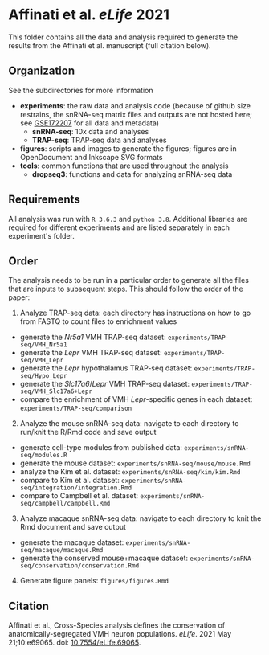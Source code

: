 # Affinati et al. *eLife* 2021
This folder contains all the data and analysis required to generate the results from the Affinati et al. manuscript (full citation below).

## Organization
See the subdirectories for more information
* **experiments**: the raw data and analysis code (because of github size restrains, the snRNA-seq matrix files and outputs are not hosted here; see [GSE172207](https://www.ncbi.nlm.nih.gov/geo/query/acc.cgi?acc=GSE172207) for all data and metadata)
  * **snRNA-seq**: 10x data and analyses
  * **TRAP-seq**: TRAP-seq data and analyses
* **figures**: scripts and images to generate the figures; figures are in OpenDocument and Inkscape SVG formats
* **tools**: common functions that are used throughout the analysis
  * **dropseq3**: functions and data for analyzing snRNA-seq data

## Requirements
All analysis was run with `R 3.6.3` and `python 3.8`. Additional libraries are required for different experiments and are listed separately in each experiment's folder.

## Order
The analysis needs to be run in a particular order to generate all the files that are inputs to subsequent steps. This should follow the order of the paper:
1. Analyze TRAP-seq data: each directory has instructions on how to go from FASTQ to count files to enrichment values
  * generate the *Nr5a1* VMH TRAP-seq dataset: `experiments/TRAP-seq/VMH_Nr5a1`
  * generate the *Lepr* VMH TRAP-seq dataset: `experiments/TRAP-seq/VMH_Lepr`
  * generate the *Lepr* hypothalamus TRAP-seq dataset: `experiments/TRAP-seq/Hypo_Lepr`
  * generate the *Slc17a6*/*Lepr* VMH TRAP-seq dataset: `experiments/TRAP-seq/VMH_Slc17a6+Lepr`
  * compare the enrichment of VMH *Lepr*-specific genes in each dataset: `experiments/TRAP-seq/comparison`
2. Analyze the mouse snRNA-seq data: navigate to each directory to run/knit the R/Rmd code and save output
  * generate cell-type modules from published data: `experiments/snRNA-seq/modules.R`
  * generate the mouse dataset: `experiments/snRNA-seq/mouse/mouse.Rmd`
  * analyze the Kim et al. dataset: `experiments/snRNA-seq/kim/kim.Rmd`
  * compare to Kim et al. dataset: `experiments/snRNA-seq/integration/integration.Rmd`
  * compare to Campbell et al. dataset: `experiments/snRNA-seq/campbell/campbell.Rmd`
3. Analyze macaque snRNA-seq data: navigate to each directory to knit the Rmd document and save output
  * generate the macaque dataset: `experiments/snRNA-seq/macaque/macaque.Rmd`
  * generate the conserved mouse+macaque dataset: `experiments/snRNA-seq/conservation/conservation.Rmd`
4. Generate figure panels: `figures/figures.Rmd`

## Citation
Affinati et al., Cross-Species analysis defines the conservation of anatomically-segregated VMH neuron populations. *eLife*. 2021 May 21;10:e69065. doi: [10.7554/eLife.69065](https://doi.org/10.7554/elife.69065).
